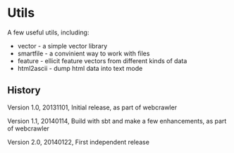 Utils
==========

A few useful utils, including:

 - vector - a simple vector library
 - smartfile - a convinient way to work with files
 - feature - ellicit feature vectors from different kinds of data
 - html2ascii - dump html data into text mode

History
---------

Version 1.0, 20131101, Initial release, as part of webcrawler

Version 1.1, 20140114, Build with sbt and make a few enhancements, as part of webcrawler

Version 2.0, 20140122, First independent release

